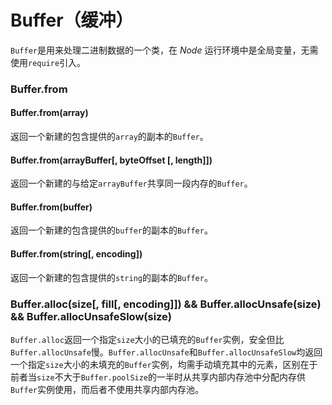 # Buffer（缓冲）

`Buffer`是用来处理二进制数据的一个类，在 *Node* 运行环境中是全局变量，无需使用`require`引入。

### Buffer.from

#### Buffer.from(array)

返回一个新建的包含提供的`array`的副本的`Buffer`。

#### Buffer.from(arrayBuffer[, byteOffset [, length]])

返回一个新建的与给定`arrayBuffer`共享同一段内存的`Buffer`。

#### Buffer.from(buffer)

返回一个新建的包含提供的`buffer`的副本的`Buffer`。

#### Buffer.from(string[, encoding])

返回一个新建的包含提供的`string`的副本的`Buffer`。

### Buffer.alloc(size[, fill[, encoding]]) && Buffer.allocUnsafe(size) && Buffer.allocUnsafeSlow(size)

`Buffer.alloc`返回一个指定`size`大小的已填充的`Buffer`实例，安全但比`Buffer.allocUnsafe`慢。`Buffer.allocUnsafe`和`Buffer.allocUnsafeSlow`均返回一个指定`size`大小的未填充的`Buffer`实例，均需手动填充其中的元素，区别在于前者当`size`不大于`Buffer.poolSize`的一半时从共享内部内存池中分配内存供`Buffer`实例使用，而后者不使用共享内部内存池。
